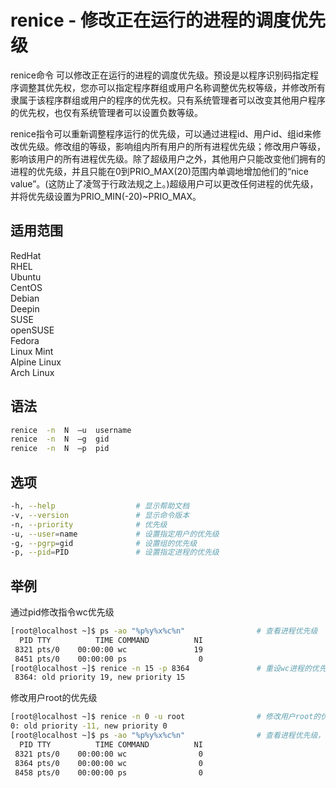# renice - 修改正在运行的进程的调度优先级
renice命令 可以修改正在运行的进程的调度优先级。预设是以程序识别码指定程序调整其优先权，您亦可以指定程序群组或用户名称调整优先权等级，并修改所有隶属于该程序群组或用户的程序的优先权。只有系统管理者可以改变其他用户程序的优先权，也仅有系统管理者可以设置负数等级。

renice指令可以重新调整程序运行的优先级，可以通过进程id、用户id、组id来修改优先级。修改组的等级，影响组内所有用户的所有进程优先级；修改用户等级，影响该用户的所有进程优先级。除了超级用户之外，其他用户只能改变他们拥有的进程的优先级，并且只能在0到PRIO_MAX(20)范围内单调地增加他们的“nice value”。(这防止了凌驾于行政法规之上。)超级用户可以更改任何进程的优先级，并将优先级设置为PRIO_MIN(-20)~PRIO_MAX。

## 适用范围

<!-- <div class="svg linux">Linux</div> -->
<div class="svg redhat">RedHat</div>
<div class="svg rhel">RHEL</div>
<div class="svg ubuntu">Ubuntu</div>
<div class="svg centos">CentOS</div>
<div class="svg debian">Debian</div>
<div class="svg deepin">Deepin</div>
<div class="svg suse">SUSE</div>
<div class="svg opensuse">openSUSE</div>
<div class="svg fedora">Fedora</div>
<div class="svg linuxmint">Linux Mint</div>
<!-- <div class="svg mxlinux">MX Linux</div> -->
<div class="svg alpinelinux">Alpine Linux</div>
<div class="svg archlinux">Arch Linux</div>

## 语法

``` bash
renice  -n  N  –u  username
renice  -n  N  –g  gid
renice  -n  N  –p  pid
```

## 选项

``` bash
-h, --help                  # 显示帮助文档
-v, --version               # 显示命令版本
-n, --priority              # 优先级
-u, --user=name             # 设置指定用户的优先级
-g, --pgrp=gid              # 设置组的优先级
-p, --pid=PID               # 设置指定进程的优先级
```
## 举例

通过pid修改指令wc优先级
``` bash
[root@localhost ~]$ ps -ao "%p%y%x%c%n"                # 查看进程优先级
  PID TTY          TIME COMMAND          NI
 8321 pts/0    00:00:00 wc               19
 8451 pts/0    00:00:00 ps                0
[root@localhost ~]$ renice -n 15 -p 8364               # 重设wc进程的优先级，变为15
 8364: old priority 19, new priority 15
```
修改用户root的优先级
``` bash
[root@localhost ~]$ renice -n 0 -u root                # 修改用户root的优先级为0
0: old priority -11, new priority 0
[root@localhost ~]$ ps -ao "%p%y%x%c%n"                # 查看进程优先级，当前进程都是root用户的，优先级都是0
  PID TTY          TIME COMMAND          NI
 8321 pts/0    00:00:00 wc                0
 8364 pts/0    00:00:00 wc                0
 8458 pts/0    00:00:00 ps                0
```
